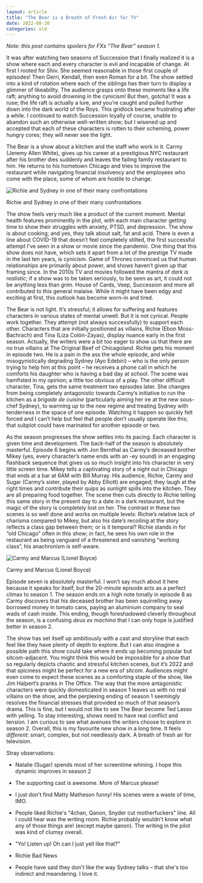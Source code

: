 ```yaml
---
layout: article
title: "The Bear is a Breath of Fresh Air for TV"
date: 2022-08-30
categories: old
---
```


<p>
  <em>Note: this post contains spoilers for FXs “The Bear” season 1.</em>
</p>
<p class="first-paragraph">
  It was after watching two seasons of Succession that I finally realized it is
  a show where each and every character is evil and incapable of change. At
  first I rooted for Shiv. She seemed reasonable in those first couple of
  episodes! Then Gerri, Kendall, then even Roman for a bit. The show settled
  into a kind of rotation where each of the siblings has their turn to display a
  glimmer of likeability. The audience grasps onto these moments like a life
  raft; anything to avoid drowning in the cynicism! But then, gotcha! It was a
  ruse; the life raft is actually a lure, and you’re caught and pulled further
  down into the dark world of the Roys. This gridlock became frustrating after a
  while. I continued to watch Succession loyally of course, unable to abandon
  such an otherwise well-written show; but I wisened up and accepted that each
  of these characters is rotten to their scheming, power hungry cores; they will
  never see the light.
</p>
<p>
  The Bear is a show about a kitchen and the staff who work in it. Carmy (Jeremy
  Allen White), gives up his career at a prestigious NYC restaurant after his
  brother dies suddenly and leaves the failing family restaurant to him. He
  returns to his hometown Chicago and tries to improve the restaurant while
  navigating financial insolvency and the employees who come with the place,
  some of whom are hostile to change.
</p>
<div class="responsive-row">
  <div class="left-image" style="flex-basis: 50%; flex-shrink: 0">
    <img
      src="/assets/images/the-bear/Screen_Shot_2022-08-23_at_4.23.12_PM.png"
      alt="Richie and Sydney in one of their many confrontations"
    />
    <p class="image-caption">
      Richie and Sydney in one of their many confrontations
    </p>
  </div>
  <p>
    The show feels very much like a product of the current moment. Mental health
    features prominently in the plot, with each main character getting time to
    show their struggles with anxiety, PTSD, and depression. The show is about
    cooking; and yes, they talk about salt, fat and acid. There is even a line
    about COVID-19 that doesn’t feel completely stilted, the first successful
    attempt I’ve seen in a show or movie since the pandemic. One thing that this
    show does not have, which sets it apart from a lot of the prestige TV made
    in the last ten years, is cynicism. Game of Thrones convinced us that human
    relationships are primarily about power, and shows haven’t given up that
    framing since. In the 2010s TV and movies followed the mantra of
    <em>dark is realistic</em>; if a show was to be taken seriously, to be seen
    as art, it could not be anything less than <em>grim.</em> House of Cards,
    Veep, Succession and more all contributed to this general malaise. While it
    might have been edgy and exciting at first, this outlook has become worn-in
    and tired.
  </p>
</div>
<p>
  The Bear is not light. It’s stressful; it allows for suffering and features
  characters in various states of mental unwell. But it is not cynical. People
  work together. They attempt (not always successfully) to support each other.
  Characters that are initially positioned as villains, Richie (Ebon
  Moss-Bachrach) and Tina (Liza Colón-Zayas), display nuance early in the first
  season. Actually, the writers were a bit too eager to show us that there are
  no true villains at The Original Beef of Chicagoland. Richie gets his moment
  in episode two. He is a pain in the ass the whole episode, and while
  misogynistically degrading Sydney (Ayo Edebiri) – who is the only person
  trying to help him at this point – he receives a phone call in which he
  comforts his daughter who is having a bad day at school. The scene was
  hamfisted in my opinion; a little too obvious of a play. The other difficult
  character, Tina, gets the same treatment two episodes later. She changes from
  being completely antagonistic towards Carmy’s initiative to run the kitchen as
  a
  <em>brigade de cuisine</em> (particularly aiming her ire at the new sous-chef
  Sydney), to warming up to the new regime and treating Sydney with tenderness
  in the space of one episode. Watching it happen so quickly felt forced and I
  can’t help but feel that people don’t usually operate like this; that subplot
  could have marinated for another episode or two.
</p>
<div class="responsive-row">
  <p>
    As the season progresses the show settles into its pacing. Each character is
    given time and development. The back-half of the season is absolutely
    masterful. Episode 6 begins with Jon Bernthal as Carmy’s deceased brother
    Mikey (yes, every character’s name ends with an -ey sound) in an engaging
    flashback sequence that gives us so much insight into his character in very
    little screen time. Mikey tells a captivating story of a night out in
    Chicago that ends at a bar at 6AM with Bill Murray. His audience, Richie,
    Carmy and Sugar (Carmy’s sister, played by Abby Elliott) are engaged; they
    laugh at the right times and contribute their quips as sunlight spills into
    the kitchen. They are all preparing food together. The scene then cuts
    directly to Richie telling this same story in the present day to a date in a
    dark restaurant, but the magic of the story is completely lost on her. The
    contrast in these two scenes is so well done and works on multiple levels:
    Richie’s relative lack of charisma compared to Mikey, but also his date’s
    recoiling at the story reflects a class gap between them; or is it temporal?
    Richie stands in for “old Chicago” often in this show; in fact, he sees his
    own role in the restaurant as being vanguard of a threatened and vanishing
    “working class”, his anachronism is self-aware.
  </p>
  <div class="right-image" style="flex-basis: 50%; flex-shrink: 0">
    <img
      src="/assets/images/the-bear/Screen_Shot_2022-08-30_at_1.22.02_PM.png"
      alt="Carmy and Marcus (Lionel Boyce)"
    />
    <p class="image-caption">Carmy and Marcus (Lionel Boyce)</p>
  </div>
</div>
<p>
  Episode seven is absolutely masterful. I won’t say much about it here because
  it speaks for itself, but the 20-minute episode acts as a perfect climax to
  season 1. The season ends on a high note tonally in episode 8 as Carmy
  discovers that his deceased brother has been squirrelling away borrowed money
  in tomato cans, paying an aluminium company to seal wads of cash inside. This
  ending, though foreshadowed cleverly throughout the season, is a confusing
  <em>deus ex machina</em> that I can only hope is justified better in season 2.
</p>
<p>
  The show has set itself up ambitiously with a cast and storyline that each
  feel like they have plenty of depth to explore. But I can also imagine a
  possible path this show could take where it ends up becoming popular but
  sitcom-adjacent. You might think this would be impossible for a show that so
  regularly depicts chaotic and stressful kitchen scenes, but it’s 2022 and that
  spiciness might be perfect for a new era of sitcom. Audiences might even come
  to expect these scenes as a comforting staple of the show, like Jim Halpert’s
  pranks in The Office. The way that the more antagonistic characters were
  quickly domesticated in season 1 leaves us with no real villains on the show,
  and the perplexing ending of season 1 seemingly resolves the financial
  stresses that provided so much of that season’s drama. This is fine, but I
  would not like to see The Bear become Ted Lasso with yelling. To stay
  interesting, shows need to have real conflict and tension. I am curious to see
  what avenues the writers choose to explore in season 2. Overall, this is my
  favourite new show in a long time. It feels
  <em>different</em>: smart, complex, but not needlessly dark. A breath of fresh
  air for television.
</p>
<p style="margin: 0">Stray observations:</p>
<ul>
  <li>
    <p>
      Natalie (Sugar) spends most of her screentime whining. I hope this dynamic
      improves in season 2
    </p>
  </li>
  <li>
    <p>The supporting cast is awesome. More of Marcus please!</p>
  </li>
  <li>
    <p>
      I just don't find Matty Matheson funny! His scenes were a waste of time,
      IMO.
    </p>
  </li>
  <li>
    <p>
      People liked Richie's "4chan, Qanon, Snyder cut motherfuckers" line. All I
      could hear was the writing room. Richie probably wouldn't know what any of
      those things are! (except maybe qanon). The writing in the pilot was kind
      of clumsy overall.
    </p>
  </li>
  <li>
    <p>"Yo! Listen up! Oh can I just yell like that?"</p>
  </li>
  <li><p>Richie Bad News</p></li>
  <li>
    <p>
      People have said they don't like the way Sydney talks – that she's too
      indirect and meandering. I love it.
    </p>
  </li>
</ul>
